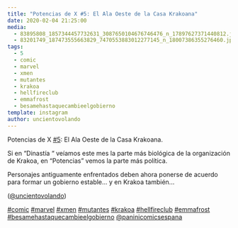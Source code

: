 ```yaml
---
title: "Potencias de X #5: El Ala Oeste de la Casa Krakoana"
date: 2020-02-04 21:25:00
media: 
  - 83895808_1857344457732631_3087650104676746476_n_17897627371440812.jpg
  - 83201749_187473555663829_7470553883012277145_n_18007386355276460.jpg
tags: 
  - 5
  - comic
  - marvel
  - xmen
  - mutantes
  - krakoa
  - hellfireclub
  - emmafrost
  - besamehastaquecambieelgobierno
template: instagram
author: uncientovolando
---
```


Potencias de X [#5](/tags/5): El Ala Oeste de la Casa Krakoana.

Si en “Dinastía “ veíamos este mes la parte más biológica de la organización de Krakoa, en “Potencias” vemos la parte más política.

Personajes antiguamente enfrentados deben ahora ponerse de acuerdo para formar un gobierno estable... y en Krakoa también...

([@uncientovolando](https://instagram.com/uncientovolando))

[#comic](/tags/comic) [#marvel](/tags/marvel) [#xmen](/tags/xmen) [#mutantes](/tags/mutantes) [#krakoa](/tags/krakoa) [#hellfireclub](/tags/hellfireclub) [#emmafrost](/tags/emmafrost) [#besamehastaquecambieelgobierno](/tags/besamehastaquecambieelgobierno) [@paninicomicsespana](https://instagram.com/paninicomicsespana)
